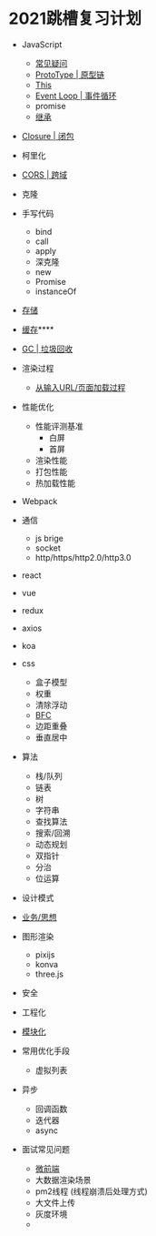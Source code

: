 # 2021跳槽复习计划
- JavaScript
  - [常见疑问](/$Rename/Hvísla「个人简介」/「知识库」Lib/JavaScript基础.md)
  - [ProtoType | 原型链](/$Rename/Hvísla「个人简介」/「知识库」Lib/原型链.md)
  - [This](/$Rename/Hvísla「个人简介」/「知识库」Lib/This.md)
  - [Event Loop | 事件循环](/$Rename/Hvísla「个人简介」/「知识库」Lib/事件循环.md)
  - promise
  - [继承](/$Rename/Hvísla「个人简介」/「知识库」Lib/继承.md)
- [Closure | 闭包](/$Rename/Hvísla「个人简介」/「知识库」Lib/闭包.md)
- 柯里化
- [CORS | 跨域](/$Rename/Hvísla「个人简介」/「知识库」Lib/跨域.md)
- 克隆
- 手写代码
  - bind
  - call
  - apply
  - 深克隆
  - new
  - Promise
  - instanceOf
- [存储](/$Rename/Hvísla「个人简介」/「知识库」Lib/存储.md)
- [缓存](/$Rename/Hvísla「个人简介」/「知识库」Lib/缓存.md)****
- [GC | 垃圾回收](/$Rename/Hvísla「个人简介」/「知识库」Lib/垃圾回收.md)
- 渲染过程
  - [从输入URL/页面加载过程](/$Rename/Hvísla「个人简介」/「知识库」Lib/从输入URL到页面展示这中间发生了什么.md)
- 性能优化
  - 性能评测基准
    - 白屏
    - 首屏
  - 渲染性能
  - 打包性能
  - 热加载性能
- Webpack
- 通信
  - js brige
  - socket
  - http/https/http2.0/http3.0
- react
- vue
- redux
- axios
- koa
- css
  - 盒子模型
  - 权重
  - 清除浮动
  - [BFC](/$Rename/Hvísla「个人简介」/「知识库」Lib/元素布局.md)
  - 边距重叠
  - 垂直居中
- 算法
  - 栈/队列
  - 链表
  - 树
  - 字符串
  - 查找算法
  - 搜索/回溯
  - 动态规划
  - 双指针
  - 分治
  - 位运算
- 设计模式
- [业务/思想](/$Rename/Hvísla「个人简介」/「知识库」Lib/业务思想.md)
- 图形渲染
  - pixijs
  - konva
  - three.js
- 安全
- 工程化
- [模块化](/$Rename/Hvísla「个人简介」/「知识库」Lib/模块化.md)
- 常用优化手段
  - 虚拟列表
- 异步
  - 回调函数
  - 迭代器
  - async

- 面试常见问题
  - [微前端](/$Rename/Hvísla「个人简介」/「知识库」Lib/微前端.md)
  - 大数据渲染场景
  - pm2线程 (线程崩溃后处理方式)
  - 大文件上传
  - 灰度环境
  - 